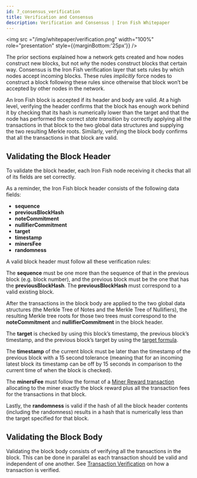 ```yaml
---
id: 7_consensus_verification
title: Verification and Consensus
description: Verification and Consensus | Iron Fish Whitepaper
---
```


<img src ="/img/whitepaper/verification.png" width="100%" role="presentation" style={{marginBottom:'25px'}} />

The prior sections explained how a network gets created and how nodes construct new blocks, but not *why* the nodes construct blocks that certain way. Consensus is the Iron Fish verification layer that sets rules by which nodes accept incoming blocks. These rules *implicitly* force nodes to construct a block following these rules since otherwise that block won’t be accepted by other nodes in the network.

An Iron Fish block is accepted if its header and body are valid. At a high level, verifying the header confirms that the block has enough work behind it by checking that its hash is numerically lower than the target and that the node has performed the correct *state transition* by correctly applying all the transactions in that block to the two global data structures and supplying the two resulting Merkle roots. Similarly, verifying the block body confirms that all the transactions in that block are valid.

## Validating the Block Header
To validate the block header, each Iron Fish node receiving it checks that all of its fields are set correctly.

As a reminder, the Iron Fish block header consists of the following data fields:
- **sequence**
- **previousBlockHash**
- **noteCommitment**
- **nullifierCommitment**
- **target**
- **timestamp**
- **minersFee**
- **randomness**

A valid block header must follow all these verification rules:

The **sequence** must be one more than the sequence of that in the previous block (e.g. block number), and the previous block must be the one that has the **previousBlockHash**. The **previousBlockHash** must correspond to a valid existing block.

After the transactions in the block body are applied to the two global data structures (the Merkle Tree of Notes and the Merkle Tree of Nullifiers), the resulting Merkle tree roots for those two trees must correspond to the **noteCommitment** and **nullifierCommitment** in the block header.

The **target** is checked by using this block’s timestamp, the previous block’s timestamp, and the previous block’s target by using the [target formula](4_mining.md#target).

The **timestamp** of the current block must be later than the timestamp of the previous block with a 15 second tolerance (meaning that for an incoming latest block its timestamp can be off by 15 seconds in comparison to the current time of when the block is checked).

The **minersFee** must follow the format of a [Miner Reward transaction](6_transaction.md#miner-reward-transaction) allocating to the miner exactly the block reward plus all the transaction fees for the transactions in that block.

Lastly, the **randomness** is valid if the hash of all the block header contents (including the randomness) results in a hash that is numerically less than the target specified for that block.

## Validating the Block Body
Validating the block body consists of verifying all the transactions in the block. This can be done in parallel as each transaction should be valid and independent of one another. See [Transaction Verification](6_transaction.md#transaction-verification) on how a transaction is verified.